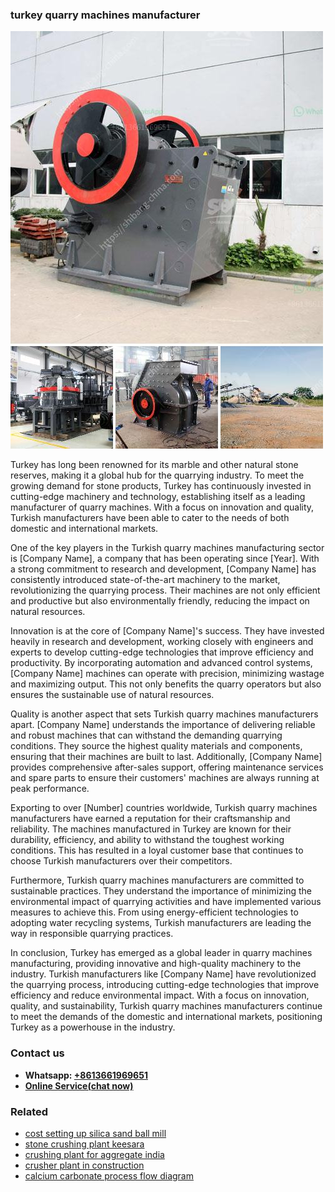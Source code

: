 <h3>turkey quarry machines manufacturer</h3><img src='1703042605.jpg' alt=''><p>Turkey has long been renowned for its marble and other natural stone reserves, making it a global hub for the quarrying industry. To meet the growing demand for stone products, Turkey has continuously invested in cutting-edge machinery and technology, establishing itself as a leading manufacturer of quarry machines. With a focus on innovation and quality, Turkish manufacturers have been able to cater to the needs of both domestic and international markets.</p><p>One of the key players in the Turkish quarry machines manufacturing sector is [Company Name], a company that has been operating since [Year]. With a strong commitment to research and development, [Company Name] has consistently introduced state-of-the-art machinery to the market, revolutionizing the quarrying process. Their machines are not only efficient and productive but also environmentally friendly, reducing the impact on natural resources.</p><p>Innovation is at the core of [Company Name]'s success. They have invested heavily in research and development, working closely with engineers and experts to develop cutting-edge technologies that improve efficiency and productivity. By incorporating automation and advanced control systems, [Company Name] machines can operate with precision, minimizing wastage and maximizing output. This not only benefits the quarry operators but also ensures the sustainable use of natural resources.</p><p>Quality is another aspect that sets Turkish quarry machines manufacturers apart. [Company Name] understands the importance of delivering reliable and robust machines that can withstand the demanding quarrying conditions. They source the highest quality materials and components, ensuring that their machines are built to last. Additionally, [Company Name] provides comprehensive after-sales support, offering maintenance services and spare parts to ensure their customers' machines are always running at peak performance.</p><p>Exporting to over [Number] countries worldwide, Turkish quarry machines manufacturers have earned a reputation for their craftsmanship and reliability. The machines manufactured in Turkey are known for their durability, efficiency, and ability to withstand the toughest working conditions. This has resulted in a loyal customer base that continues to choose Turkish manufacturers over their competitors.</p><p>Furthermore, Turkish quarry machines manufacturers are committed to sustainable practices. They understand the importance of minimizing the environmental impact of quarrying activities and have implemented various measures to achieve this. From using energy-efficient technologies to adopting water recycling systems, Turkish manufacturers are leading the way in responsible quarrying practices.</p><p>In conclusion, Turkey has emerged as a global leader in quarry machines manufacturing, providing innovative and high-quality machinery to the industry. Turkish manufacturers like [Company Name] have revolutionized the quarrying process, introducing cutting-edge technologies that improve efficiency and reduce environmental impact. With a focus on innovation, quality, and sustainability, Turkish quarry machines manufacturers continue to meet the demands of the domestic and international markets, positioning Turkey as a powerhouse in the industry.</p><h3>Contact us</h3><ul><li><strong>Whatsapp:&nbsp;<a href="https://wa.me/8613661969651">+8613661969651</a></strong></li><li><a href="https://swt.shibang-china.com/?git&amp;zhl&amp;turkey quarry machines manufacturer"><strong>Online Service(chat now)</strong></a></li></ul><h3>Related</h3><ul><li><a href='cost setting up silica sand ball mill.md'>cost setting up silica sand ball mill</a></li><li><a href='stone crushing plant keesara.md'>stone crushing plant keesara</a></li><li><a href='crushing plant for aggregate india.md'>crushing plant for aggregate india</a></li><li><a href='crusher plant in construction.md'>crusher plant in construction</a></li><li><a href='calcium carbonate process flow diagram.md'>calcium carbonate process flow diagram</a></li></ul>